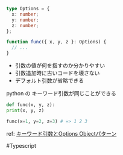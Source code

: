 
```typescript
type Options = {
  x: number;
  y: number;
  z: number;
};

function func({ x, y, z }: Options) {
  // ...
}
```

-   引数の値が何を指すのか分かりやすい
-   引数追加時に古いコードを壊さない
-   デフォルト引数が省略できる

python の キーワード引数が同じことができる
```python
def func(x, y, z):
print(x, y, z)

func(x=1, y=2, z=3) # => 1 2 3
```


ref: [キーワード引数とOptions Objectパターン](https://typescriptbook.jp/reference/functions/keyword-arguments-and-options-object-pattern)

#Typescript